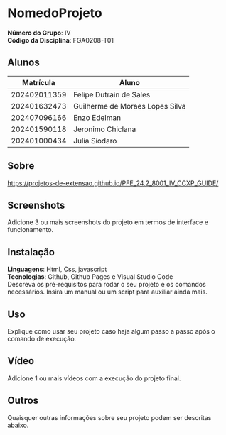 # NomedoProjeto

**Número do Grupo**: IV<br>
**Código da Disciplina**: FGA0208-T01<br>

## Alunos
|Matrícula | Aluno |
| -- | -- |
|202402011359 | Felipe Dutrain de Sales |
| 202401632473 |  Guilherme de Moraes Lopes Silva |
| 202407096166  | Enzo Edelman|
| 202401590118  |  Jeronimo Chiclana |
| 202401000434  |  Julia Siodaro |

## Sobre 
https://projetos-de-extensao.github.io/PFE_24.2_8001_IV_CCXP_GUIDE/

## Screenshots
Adicione 3 ou mais screenshots do projeto em termos de interface e funcionamento.

## Instalação 
**Linguagens**: Html, Css, javascript<br>
**Tecnologias**: Github, Github Pages e Visual Studio Code<br>
Descreva os pré-requisitos para rodar o seu projeto e os comandos necessários.
Insira um manual ou um script para auxiliar ainda mais.

## Uso 
Explique como usar seu projeto caso haja algum passo a passo após o comando de execução.

## Vídeo
Adicione 1 ou mais vídeos com a execução do projeto final.

## Outros 
Quaisquer outras informações sobre seu projeto podem ser descritas abaixo.
